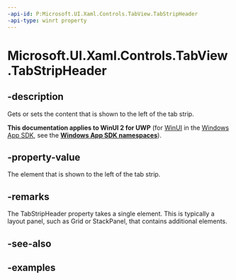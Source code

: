 ```yaml
---
-api-id: P:Microsoft.UI.Xaml.Controls.TabView.TabStripHeader
-api-type: winrt property
---
```


# Microsoft.UI.Xaml.Controls.TabView.TabStripHeader

<!--
public object TabStripHeader { get; set; }
-->

## -description

Gets or sets the content that is shown to the left of the tab strip.

**This documentation applies to WinUI 2 for UWP** (for [WinUI](/windows/apps/winui/winui3/) in the [Windows App SDK](/windows/apps/windows-app-sdk/), see the **[Windows App SDK namespaces](/windows/windows-app-sdk/api/winrt/)**).

## -property-value

The element that is shown to the left of the tab strip.

## -remarks

The TabStripHeader property takes a single element. This is typically a layout panel, such as Grid or StackPanel, that contains additional elements.

## -see-also

## -examples

